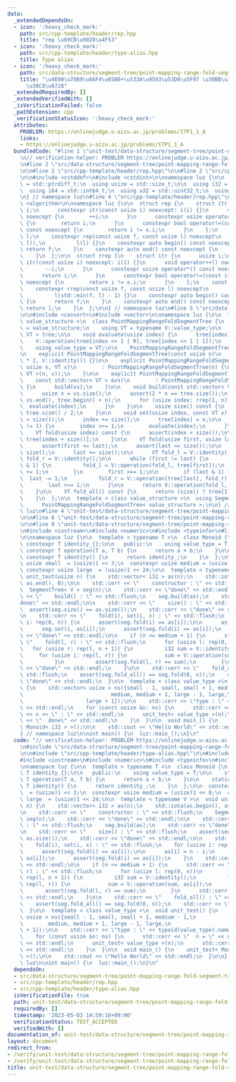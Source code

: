 ```yaml
---
data:
  _extendedDependsOn:
  - icon: ':heavy_check_mark:'
    path: src/cpp-template/header/rep.hpp
    title: "rep \u69CB\u9020\u4F53"
  - icon: ':heavy_check_mark:'
    path: src/cpp-template/header/type-alias.hpp
    title: Type alias
  - icon: ':heavy_check_mark:'
    path: src/data-structure/segment-tree/point-mapping-range-fold-segment-tree.hpp
    title: "\u4E00\u70B9\u66F4\u65B0+\u533A\u9593\u53D6\u5F97 \u30BB\u30B0\u30E1\u30F3\
      \u30C8\u6728"
  _extendedRequiredBy: []
  _extendedVerifiedWith: []
  _isVerificationFailed: false
  _pathExtension: cpp
  _verificationStatusIcon: ':heavy_check_mark:'
  attributes:
    PROBLEM: https://onlinejudge.u-aizu.ac.jp/problems/ITP1_1_A
    links:
    - https://onlinejudge.u-aizu.ac.jp/problems/ITP1_1_A
  bundledCode: "#line 1 \"unit-test/data-structure/segment-tree/point-mapping-range-fold-segment-tree.test.cpp\"\
    \n// verification-helper: PROBLEM https://onlinejudge.u-aizu.ac.jp/problems/ITP1_1_A\n\
    \n#line 2 \"src/data-structure/segment-tree/point-mapping-range-fold-segment-tree.hpp\"\
    \n\n#line 2 \"src/cpp-template/header/rep.hpp\"\n\n#line 2 \"src/cpp-template/header/type-alias.hpp\"\
    \n\n#include <cstddef>\n#include <cstdint>\n\nnamespace luz {\n\n  using isize\
    \ = std::ptrdiff_t;\n  using usize = std::size_t;\n\n  using i32 = std::int32_t;\n\
    \  using i64 = std::int64_t;\n  using u32 = std::uint32_t;\n  using u64 = std::uint64_t;\n\
    \n} // namespace luz\n#line 4 \"src/cpp-template/header/rep.hpp\"\n\n#include\
    \ <algorithm>\n\nnamespace luz {\n\n  struct rep {\n    struct itr {\n      usize\
    \ i;\n      constexpr itr(const usize i) noexcept: i(i) {}\n      void operator++()\
    \ noexcept {\n        ++i;\n      }\n      constexpr usize operator*() const noexcept\
    \ {\n        return i;\n      }\n      constexpr bool operator!=(const itr x)\
    \ const noexcept {\n        return i != x.i;\n      }\n    };\n    const itr f,\
    \ l;\n    constexpr rep(const usize f, const usize l) noexcept\n        : f(std::min(f,\
    \ l)),\n          l(l) {}\n    constexpr auto begin() const noexcept {\n     \
    \ return f;\n    }\n    constexpr auto end() const noexcept {\n      return l;\n\
    \    }\n  };\n\n  struct rrep {\n    struct itr {\n      usize i;\n      constexpr\
    \ itr(const usize i) noexcept: i(i) {}\n      void operator++() noexcept {\n \
    \       --i;\n      }\n      constexpr usize operator*() const noexcept {\n  \
    \      return i;\n      }\n      constexpr bool operator!=(const itr x) const\
    \ noexcept {\n        return i != x.i;\n      }\n    };\n    const itr f, l;\n\
    \    constexpr rrep(const usize f, const usize l) noexcept\n        : f(l - 1),\n\
    \          l(std::min(f, l) - 1) {}\n    constexpr auto begin() const noexcept\
    \ {\n      return f;\n    }\n    constexpr auto end() const noexcept {\n     \
    \ return l;\n    }\n  };\n\n} // namespace luz\n#line 5 \"src/data-structure/segment-tree/point-mapping-range-fold-segment-tree.hpp\"\
    \n\n#include <cassert>\n#include <vector>\n\nnamespace luz {\n\n  template < class\
    \ value_structure >\n  class PointMappingRangeFoldSegmentTree {\n    using V \
    \ = value_structure;\n    using VT = typename V::value_type;\n\n    std::vector<\
    \ VT > tree;\n\n    void evaluate(usize index) {\n      tree[index] =\n      \
    \    V::operation(tree[index << 1 | 0], tree[index << 1 | 1]);\n    }\n\n   public:\n\
    \    using value_type = VT;\n\n    PointMappingRangeFoldSegmentTree() = default;\n\
    \n    explicit PointMappingRangeFoldSegmentTree(const usize n)\n        : tree(n\
    \ * 2, V::identity()) {}\n\n    explicit PointMappingRangeFoldSegmentTree(const\
    \ usize n, VT v)\n        : PointMappingRangeFoldSegmentTree(n) {\n      build(std::vector<\
    \ VT >(n, v));\n    }\n\n    explicit PointMappingRangeFoldSegmentTree(\n    \
    \    const std::vector< VT > &vs)\n        : PointMappingRangeFoldSegmentTree(vs.size())\
    \ {\n      build(vs);\n    }\n\n    void build(const std::vector< VT > &vs) {\n\
    \      usize n = vs.size();\n      assert(2 * n == tree.size());\n      std::copy(vs.begin(),\
    \ vs.end(), tree.begin() + n);\n      for (usize index: rrep(1, n)) {\n      \
    \  evaluate(index);\n      }\n    }\n\n    usize size() const {\n      return\
    \ tree.size() / 2;\n    }\n\n    void set(usize index, const VT x) {\n      assert(index\
    \ < size());\n      index += size();\n      tree[index] = x;\n\n      while (index\
    \ != 1) {\n        index >>= 1;\n        evaluate(index);\n      }\n    }\n\n\
    \    VT fold(usize index) const {\n      assert(index < size());\n\n      return\
    \ tree[index + size()];\n    }\n\n    VT fold(usize first, usize last) const {\n\
    \      assert(first <= last);\n      assert(last <= size());\n\n      first +=\
    \ size();\n      last += size();\n\n      VT fold_l = V::identity();\n      VT\
    \ fold_r = V::identity();\n\n      while (first != last) {\n        if (first\
    \ & 1) {\n          fold_l = V::operation(fold_l, tree[first]);\n          first\
    \ += 1;\n        }\n        first >>= 1;\n\n        if (last & 1) {\n        \
    \  last -= 1;\n          fold_r = V::operation(tree[last], fold_r);\n        }\n\
    \        last >>= 1;\n      }\n\n      return V::operation(fold_l, fold_r);\n\
    \    }\n\n    VT fold_all() const {\n      return (size() ? tree[1] : V::identity());\n\
    \    }\n  };\n\n  template < class value_structure >\n  using SegmentTree =\n\
    \      PointMappingRangeFoldSegmentTree< value_structure >;\n\n} // namespace\
    \ luz\n#line 4 \"unit-test/data-structure/segment-tree/point-mapping-range-fold-segment-tree.test.cpp\"\
    \n\n#line 6 \"unit-test/data-structure/segment-tree/point-mapping-range-fold-segment-tree.test.cpp\"\
    \n\n#line 8 \"unit-test/data-structure/segment-tree/point-mapping-range-fold-segment-tree.test.cpp\"\
    \n#include <iostream>\n#include <numeric>\n#include <typeinfo>\n#line 12 \"unit-test/data-structure/segment-tree/point-mapping-range-fold-segment-tree.test.cpp\"\
    \n\nnamespace luz {\n\n  template < typename T >\n  class Monoid {\n    static\
    \ constexpr T identity_{};\n\n   public:\n    using value_type = T;\n\n    static\
    \ constexpr T operation(T a, T b) {\n      return a + b;\n    }\n\n    static\
    \ constexpr T identity() {\n      return identity_;\n    }\n  };\n\n  constexpr\
    \ usize small  = (usize)1 << 3;\n  constexpr usize medium = (usize)1 << 8;\n \
    \ constexpr usize large  = (usize)1 << 24;\n\n  template < typename V >\n  void\
    \ unit_test(usize n) {\n    std::vector< i32 > as(n);\n    std::iota(as.begin(),\
    \ as.end(), 0);\n\n    std::cerr << \"    constructor : \" << std::flush;\n  \
    \  SegmentTree< V > seg(n);\n    std::cerr << \"done\" << std::endl;\n\n    std::cerr\
    \ << \"    build() : \" << std::flush;\n    seg.build(as);\n    std::cerr << \"\
    done\" << std::endl;\n\n    std::cerr << \"    size() : \" << std::flush;\n  \
    \  assert(seg.size() == as.size());\n    std::cerr << \"done\" << std::endl;\n\
    \n    std::cerr << \"    fold(i), set(i, x) : \" << std::flush;\n    for (usize\
    \ i: rep(0, n)) {\n      assert(seg.fold(i) == as[i]);\n\n      as[i] = n - i;\n\
    \      seg.set(i, as[i]);\n      assert(seg.fold(i) == as[i]);\n    }\n    std::cerr\
    \ << \"done\" << std::endl;\n\n    if (n <= medium + 1) {\n      std::cerr <<\
    \ \"    fold(l, r) : \" << std::flush;\n      for (usize l: rep(0, n))\n     \
    \   for (usize r: rep(l, n + 1)) {\n          i32 sum = V::identity();\n     \
    \     for (usize i: rep(l, r)) {\n            sum = V::operation(sum, as[i]);\n\
    \          }\n          assert(seg.fold(l, r) == sum);\n        }\n      std::cerr\
    \ << \"done\" << std::endl;\n    }\n\n    std::cerr << \"    fold_all() : \" <<\
    \ std::flush;\n    assert(seg.fold_all() == seg.fold(0, n));\n    std::cerr <<\
    \ \"done\" << std::endl;\n  }\n\n  template < class value_type >\n  void unit_test()\
    \ {\n    std::vector< usize > ns({small - 1, small, small + 1, medium - 1,\n \
    \                            medium, medium + 1, large - 1, large,\n         \
    \                    large + 1});\n\n    std::cerr << \"type : \" << typeid(value_type).name()\
    \ << std::endl;\n    for (const usize &n: ns) {\n      std::cerr << \"  n = \"\
    \ << n << \" : \" << std::endl;\n      unit_test< value_type >(n);\n      std::cerr\
    \ << \"  done\" << std::endl;\n    }\n  }\n\n  void main_() {\n    unit_test<\
    \ Monoid< i32 > >();\n\n    std::cout << \"Hello World\" << std::endl;\n  }\n\n\
    } // namespace luz\n\nint main() {\n  luz::main_();\n}\n"
  code: "// verification-helper: PROBLEM https://onlinejudge.u-aizu.ac.jp/problems/ITP1_1_A\n\
    \n#include \"src/data-structure/segment-tree/point-mapping-range-fold-segment-tree.hpp\"\
    \n\n#include \"src/cpp-template/header/type-alias.hpp\"\n\n#include <cassert>\n\
    #include <iostream>\n#include <numeric>\n#include <typeinfo>\n#include <vector>\n\
    \nnamespace luz {\n\n  template < typename T >\n  class Monoid {\n    static constexpr\
    \ T identity_{};\n\n   public:\n    using value_type = T;\n\n    static constexpr\
    \ T operation(T a, T b) {\n      return a + b;\n    }\n\n    static constexpr\
    \ T identity() {\n      return identity_;\n    }\n  };\n\n  constexpr usize small\
    \  = (usize)1 << 3;\n  constexpr usize medium = (usize)1 << 8;\n  constexpr usize\
    \ large  = (usize)1 << 24;\n\n  template < typename V >\n  void unit_test(usize\
    \ n) {\n    std::vector< i32 > as(n);\n    std::iota(as.begin(), as.end(), 0);\n\
    \n    std::cerr << \"    constructor : \" << std::flush;\n    SegmentTree< V >\
    \ seg(n);\n    std::cerr << \"done\" << std::endl;\n\n    std::cerr << \"    build()\
    \ : \" << std::flush;\n    seg.build(as);\n    std::cerr << \"done\" << std::endl;\n\
    \n    std::cerr << \"    size() : \" << std::flush;\n    assert(seg.size() ==\
    \ as.size());\n    std::cerr << \"done\" << std::endl;\n\n    std::cerr << \"\
    \    fold(i), set(i, x) : \" << std::flush;\n    for (usize i: rep(0, n)) {\n\
    \      assert(seg.fold(i) == as[i]);\n\n      as[i] = n - i;\n      seg.set(i,\
    \ as[i]);\n      assert(seg.fold(i) == as[i]);\n    }\n    std::cerr << \"done\"\
    \ << std::endl;\n\n    if (n <= medium + 1) {\n      std::cerr << \"    fold(l,\
    \ r) : \" << std::flush;\n      for (usize l: rep(0, n))\n        for (usize r:\
    \ rep(l, n + 1)) {\n          i32 sum = V::identity();\n          for (usize i:\
    \ rep(l, r)) {\n            sum = V::operation(sum, as[i]);\n          }\n   \
    \       assert(seg.fold(l, r) == sum);\n        }\n      std::cerr << \"done\"\
    \ << std::endl;\n    }\n\n    std::cerr << \"    fold_all() : \" << std::flush;\n\
    \    assert(seg.fold_all() == seg.fold(0, n));\n    std::cerr << \"done\" << std::endl;\n\
    \  }\n\n  template < class value_type >\n  void unit_test() {\n    std::vector<\
    \ usize > ns({small - 1, small, small + 1, medium - 1,\n                     \
    \        medium, medium + 1, large - 1, large,\n                             large\
    \ + 1});\n\n    std::cerr << \"type : \" << typeid(value_type).name() << std::endl;\n\
    \    for (const usize &n: ns) {\n      std::cerr << \"  n = \" << n << \" : \"\
    \ << std::endl;\n      unit_test< value_type >(n);\n      std::cerr << \"  done\"\
    \ << std::endl;\n    }\n  }\n\n  void main_() {\n    unit_test< Monoid< i32 >\
    \ >();\n\n    std::cout << \"Hello World\" << std::endl;\n  }\n\n} // namespace\
    \ luz\n\nint main() {\n  luz::main_();\n}\n"
  dependsOn:
  - src/data-structure/segment-tree/point-mapping-range-fold-segment-tree.hpp
  - src/cpp-template/header/rep.hpp
  - src/cpp-template/header/type-alias.hpp
  isVerificationFile: true
  path: unit-test/data-structure/segment-tree/point-mapping-range-fold-segment-tree.test.cpp
  requiredBy: []
  timestamp: '2023-05-03 14:59:16+09:00'
  verificationStatus: TEST_ACCEPTED
  verifiedWith: []
documentation_of: unit-test/data-structure/segment-tree/point-mapping-range-fold-segment-tree.test.cpp
layout: document
redirect_from:
- /verify/unit-test/data-structure/segment-tree/point-mapping-range-fold-segment-tree.test.cpp
- /verify/unit-test/data-structure/segment-tree/point-mapping-range-fold-segment-tree.test.cpp.html
title: unit-test/data-structure/segment-tree/point-mapping-range-fold-segment-tree.test.cpp
---
```

